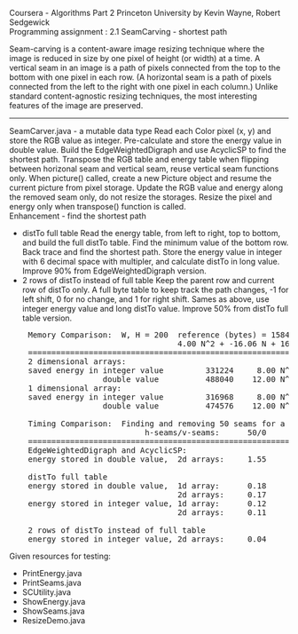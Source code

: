 Coursera  - Algorithms Part 2 Princeton University by Kevin Wayne, Robert Sedgewick  
Programming assignment : 2.1  SeamCarving - shortest path  

Seam-carving is a content-aware image resizing technique where the image is reduced in size by one pixel of height (or width) at a time. A vertical seam in an image is a path of pixels connected from the top to the bottom with one pixel in each row. (A horizontal seam is a path of pixels connected from the left to the right with one pixel in each column.)  Unlike standard content-agnostic resizing techniques, the most interesting features of the image are preserved.  

---

SeamCarver.java - a mutable data type
Read each Color pixel (x, y) and store the RGB value as integer.  Pre-calculate and store the energy value in double value.   Build the EdgeWeightedDigraph and use AcyclicSP to find the shortest path.  Transpose the RGB table and energy table when flipping between horizonal seam and vertical seam, reuse vertical seam functions only.  When picture() called, create a new Picture object and resume the current picture from pixel storage.  Update the RGB value and energy along the removed seam only, do not resize the storages.  Resize the pixel and energy only when transpose() function is called.  
Enhancement - find the shortest path
* distTo full table
    Read the energy table, from left to right, top to bottom, and build the full distTo table.  Find the minimum value of the bottom row.  Back trace and find the shortest path.  Store the energy value in integer with 6 decimal space with multipler, and calculate distTo in long value.  Improve 90% from EdgeWeightedDigraph version.
* 2 rows of distTo instead of full table
    Keep the parent row and current row of distTo only.  A full byte table to keep track the path changes, -1 for left shift, 0 for no change, and 1 for right shift.  Sames as above, use integer energy value and long distTo value.  Improve 50% from distTo full table version.

<pre>
    Memory Comparison:  W, H = 200  reference (bytes) = 158408
                                    4.00 N^2 + -16.06 N + 1602.00   (R^2 = 1.000)
    ===============================================================================
    2 dimensional arrays: 
    saved energy in integer value         331224     8.00 N^2 + 56.79 N + -35.73
                    double value          488040    12.00 N^2 + 40.40 N + 10.14
    1 dimensional array:
    saved energy in integer value         316968     8.00 N^2 + -16.00 N + 168.00
                    double value          474576    12.00 N^2 + -28.00 N + 176.00

    Timing Comparison:  Finding and removing 50 seams for a 500-by-500 image
    	                     h-seams/v-seams:      50/0      0/50      25/25
    ===============================================================================
    EdgeWeightedDigraph and AcyclicSP:
    energy stored in double value,  2d arrays:     1.55      1.53      1.53

    distTo full table 
    energy stored in double value,  1d array:      0.18      0.14      0.14
                                    2d arrays:     0.17      0.12      0.13
    energy stored in integer value, 1d array:      0.12      0.09      0.09
                                    2d arrays:     0.11      0.07      0.08
    
    2 rows of distTo instead of full table
    energy stored in integer value, 2d arrays:     0.04      0.04      0.04                
</pre>		

Given resources for testing:
* PrintEnergy.java
* PrintSeams.java
* SCUtility.java
* ShowEnergy.java
* ShowSeams.java
* ResizeDemo.java
